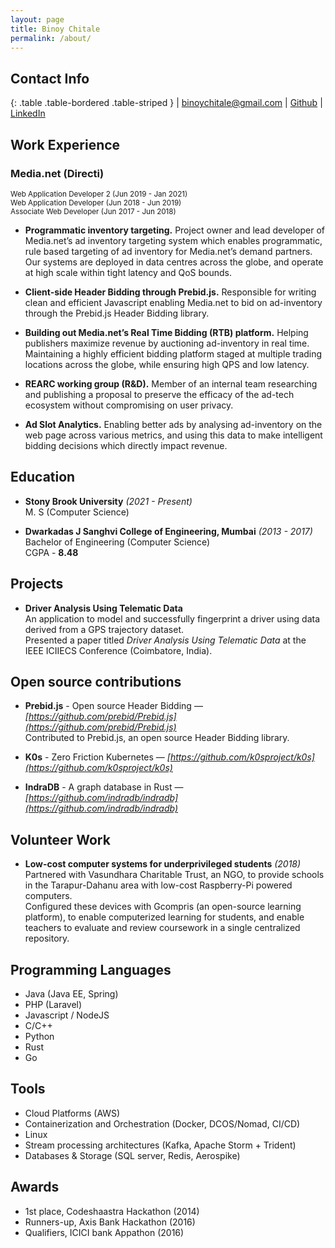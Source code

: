 ```yaml
---
layout: page
title: Binoy Chitale
permalink: /about/
---
```


## Contact Info
{: .table .table-bordered .table-striped }
| [binoychitale@gmail.com](mailto:binoychitale@gmail.com) | [Github](https://github.com/binoychitale)  | [LinkedIn](https://www.linkedin.com/in/binoychitale/)


## Work Experience

### Media.net (Directi)
<sup> 
Web Application Developer 2 (Jun 2019 - Jan 2021) <br>
Web Application Developer   (Jun 2018 - Jun 2019) <br>
Associate Web Developer     (Jun 2017 - Jun 2018) 
</sup>

- __Programmatic inventory targeting.__ Project owner and lead developer of Media.net’s ad inventory targeting system which enables programmatic, rule based targeting of ad inventory for Media.net’s demand partners. Our systems are deployed in data centres across the globe, and operate at high scale within tight latency and QoS bounds.

- __Client-side Header Bidding through Prebid.js.__ Responsible for writing clean and efficient Javascript enabling Media.net to bid on ad-inventory through the Prebid.js Header Bidding library.

- __Building out Media.net’s Real Time Bidding (RTB) platform.__ Helping publishers maximize revenue by auctioning ad-inventory in real time. Maintaining a highly efficient bidding platform staged at multiple trading locations across the globe, while ensuring high QPS and low latency.

- __REARC working group (R&D).__ Member of an internal team researching and publishing a proposal to preserve the efficacy of the ad-tech ecosystem without compromising on user privacy.

- __Ad Slot Analytics.__ Enabling better ads by analysing ad-inventory on the web page across various metrics, and using this data to make intelligent bidding decisions which directly impact revenue.

## Education
- __Stony Brook University__ *(2021 - Present)* <br>
M. S (Computer Science) 


- __Dwarkadas J Sanghvi College of Engineering, Mumbai__ *(2013 - 2017)* <br>
Bachelor of Engineering (Computer Science) <br>
CGPA - __8.48__ 

## Projects

- __Driver Analysis Using Telematic Data__ <br>
An application to model and successfully fingerprint a driver using data derived from a GPS trajectory dataset. <br>
Presented a paper titled *Driver Analysis Using Telematic Data* at the IEEE ICIIECS Conference (Coimbatore, India).

## Open source contributions

- __Prebid.js__ - Open source Header Bidding — *[https://github.com/prebid/Prebid.js](https://github.com/prebid/Prebid.js)* <br>
Contributed to Prebid.js, an open source Header Bidding library.


- __K0s__ - Zero Friction Kubernetes — *[https://github.com/k0sproject/k0s](https://github.com/k0sproject/k0s)*


- __IndraDB__ - A graph database in Rust — *[https://github.com/indradb/indradb](https://github.com/indradb/indradb)*

## Volunteer Work
- __Low-cost computer systems for underprivileged students__ *(2018)* <br>
Partnered with Vasundhara Charitable Trust, an NGO, to provide schools in the Tarapur-Dahanu area with low-cost Raspberry-Pi powered computers. <br>
Configured these devices with Gcompris (an open-source learning platform), to enable computerized learning for students, and enable teachers to evaluate and review coursework in a single centralized repository.

## Programming Languages
- Java (Java EE, Spring)
- PHP (Laravel)
- Javascript / NodeJS
- C/C++
- Python
- Rust 
- Go

## Tools
- Cloud Platforms (AWS)
- Containerization and Orchestration (Docker, DCOS/Nomad, CI/CD)
- Linux
- Stream processing architectures (Kafka, Apache Storm + Trident)
- Databases & Storage (SQL server, Redis, Aerospike)

## Awards			
- 1st place, Codeshaastra Hackathon (2014)
- Runners-up,  Axis Bank Hackathon (2016) 
- Qualifiers, ICICI bank Appathon (2016)